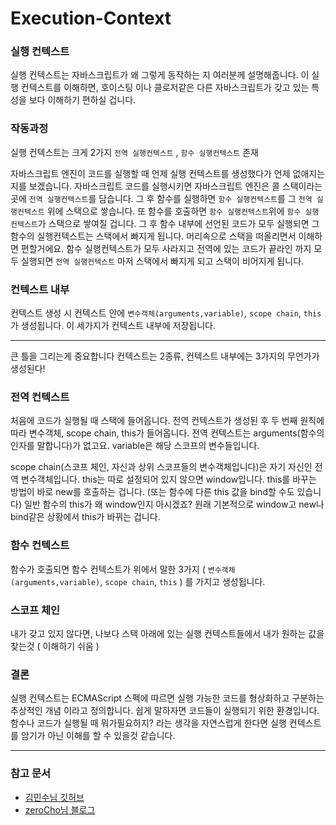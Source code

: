 # Execution-Context

### 실행 컨텍스트

실행 컨텍스트는 자바스크립트가 왜 그렇게 동작하는 지 여러분께 설명해줍니다. 이 실행 컨텍스트를 이해하면, 호이스팅 이나 클로저같은 다른 자바스크립트가 갖고 있는 특성을 보다 이해하기 편하실 겁니다.


### 작동과정

실행 컨텍스트는 크게 2가지 `전역 실행컨텍스트` , `함수 실행컨텍스트` 존재

자바스크립트 엔진이 코드를 실행할 때 언제 실행 컨텍스트를 생성했다가 언제 없애지는지를 보겠습니다.
자바스크립트 코드를 실행시키면 자바스크립트 엔진은 콜 스택이라는 곳에 `전역 실행컨텍스트`를 담습니다. 그 후 함수를 실행하면 `함수 실행컨텍스트`를 그 `전역 실행컨텍스트` 위에 스택으로 쌓습니다. 또 함수를 호출하면 `함수 실행컨텍스트`위에 `함수 실행컨텍스트`가 스택으로 쌓여질 겁니다. 그 후 함수 내부에 선언된 코드가 모두 실행되면 그 함수의 실행컨텍스트는 스택에서 빠지게 됩니다. 머리속으로 스택을 떠올리면서 이해하면 편할거에요. 함수 실행컨텍스트가 모두 사라지고 전역에 있는 코드가 끝라인 까지 모두 실행되면 `전역 실행컨텍스트`  마저 스택에서 빠지게 되고 스택이 비어지게 됩니다.


### 컨텍스트 내부

컨텍스트 생성 시 컨텍스트 안에 `변수객체(arguments,variable)`, `scope chain`, `this` 가 생성됩니다. 이 세가지가 컨텍스트 내부에 저장됩니다.

--- 

큰 틀을 그리는게 중요합니다 컨텍스트는 2종류, 컨텍스트 내부에는 3가지의 무언가가 생성된다!

### 전역 컨텍스트

처음에 코드가 실행될 때 스택에 들어옵니다.
전역 컨텍스트가 생성된 후 두 번째 원칙에 따라 변수객체, scope chain, this가 들어옵니다. 전역 컨텍스트는 arguments(함수의 인자를 말합니다)가 없고요. variable은 해당 스코프의 변수들입니다.

scope chain(스코프 체인, 자신과 상위 스코프들의 변수객체입니다)은 자기 자신인 전역 변수객체입니다. this는 따로 설정되어 있지 않으면 window입니다. this를 바꾸는 방법이 바로 new를 호출하는 겁니다. (또는 함수에 다른 this 값을 bind할 수도 있습니다) 일반 함수의 this가 왜 window인지 아시겠죠? 원래 기본적으로 window고 new나 bind같은 상황에서 this가 바뀌는 겁니다.



### 함수 컨텍스트

함수가 호출되면 함수 컨텍스트가 위에서 말한 3가지 ( `변수객체(arguments,variable)`, `scope chain`, `this` ) 를 가지고 생성됩니다.


### 스코프 체인
내가 갖고 있지 않다면, 나보다 스택 아래에 있는 실행 컨텍스트들에서 내가 원하는 값을 찾는것 ( 이해하기 쉬움 ) 

### 결론

실행 컨텍스트는 ECMAScript 스펙에 따르면 실행 가능한 코드를 형상화하고 구분하는 추상적인 개념 이라고 정의합니다.
쉽게 말하자면 코드들이 실행되기 위한 환경입니다. 함수나 코드가 실행될 때 뭐가필요하지? 라는 생각을 자연스럽게 한다면 실행 컨텍스트를 암기가 아닌 이해를 할 수 있을것 같습니다.



---

### 참고 문서

- [김민수님 깃허브](https://github.com/minsoo-web/es_features/blob/master/etc/execution_context.md)
- [zeroCho님 블로그](https://www.zerocho.com/category/Javascript/post/5740531574288ebc5f2ba97e)  



